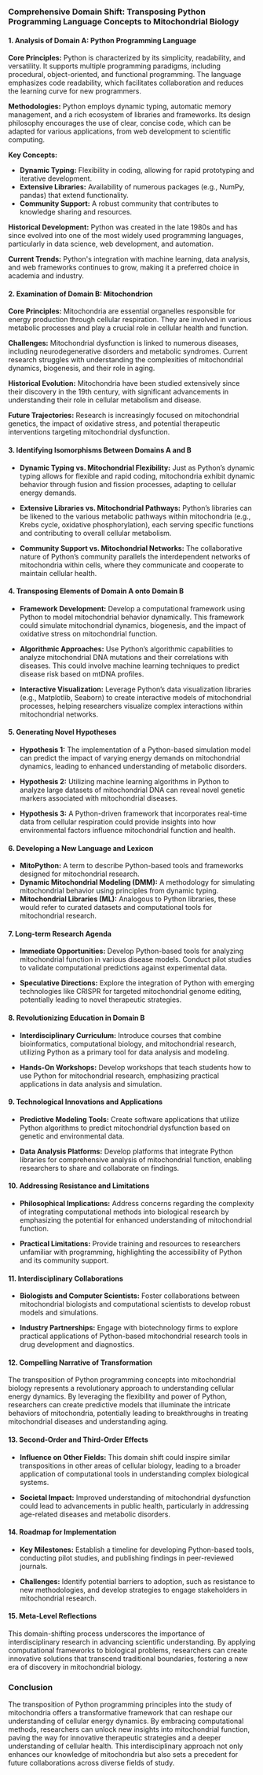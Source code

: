 ### Comprehensive Domain Shift: Transposing Python Programming Language Concepts to Mitochondrial Biology

#### 1. Analysis of Domain A: Python Programming Language

**Core Principles:**
Python is characterized by its simplicity, readability, and versatility. It supports multiple programming paradigms, including procedural, object-oriented, and functional programming. The language emphasizes code readability, which facilitates collaboration and reduces the learning curve for new programmers.

**Methodologies:**
Python employs dynamic typing, automatic memory management, and a rich ecosystem of libraries and frameworks. Its design philosophy encourages the use of clear, concise code, which can be adapted for various applications, from web development to scientific computing.

**Key Concepts:**
- **Dynamic Typing:** Flexibility in coding, allowing for rapid prototyping and iterative development.
- **Extensive Libraries:** Availability of numerous packages (e.g., NumPy, pandas) that extend functionality.
- **Community Support:** A robust community that contributes to knowledge sharing and resources.

**Historical Development:**
Python was created in the late 1980s and has since evolved into one of the most widely used programming languages, particularly in data science, web development, and automation.

**Current Trends:**
Python's integration with machine learning, data analysis, and web frameworks continues to grow, making it a preferred choice in academia and industry.

#### 2. Examination of Domain B: Mitochondrion

**Core Principles:**
Mitochondria are essential organelles responsible for energy production through cellular respiration. They are involved in various metabolic processes and play a crucial role in cellular health and function.

**Challenges:**
Mitochondrial dysfunction is linked to numerous diseases, including neurodegenerative disorders and metabolic syndromes. Current research struggles with understanding the complexities of mitochondrial dynamics, biogenesis, and their role in aging.

**Historical Evolution:**
Mitochondria have been studied extensively since their discovery in the 19th century, with significant advancements in understanding their role in cellular metabolism and disease.

**Future Trajectories:**
Research is increasingly focused on mitochondrial genetics, the impact of oxidative stress, and potential therapeutic interventions targeting mitochondrial dysfunction.

#### 3. Identifying Isomorphisms Between Domains A and B

- **Dynamic Typing vs. Mitochondrial Flexibility:** Just as Python’s dynamic typing allows for flexible and rapid coding, mitochondria exhibit dynamic behavior through fusion and fission processes, adapting to cellular energy demands.
  
- **Extensive Libraries vs. Mitochondrial Pathways:** Python’s libraries can be likened to the various metabolic pathways within mitochondria (e.g., Krebs cycle, oxidative phosphorylation), each serving specific functions and contributing to overall cellular metabolism.

- **Community Support vs. Mitochondrial Networks:** The collaborative nature of Python’s community parallels the interdependent networks of mitochondria within cells, where they communicate and cooperate to maintain cellular health.

#### 4. Transposing Elements of Domain A onto Domain B

- **Framework Development:** Develop a computational framework using Python to model mitochondrial behavior dynamically. This framework could simulate mitochondrial dynamics, biogenesis, and the impact of oxidative stress on mitochondrial function.

- **Algorithmic Approaches:** Use Python’s algorithmic capabilities to analyze mitochondrial DNA mutations and their correlations with diseases. This could involve machine learning techniques to predict disease risk based on mtDNA profiles.

- **Interactive Visualization:** Leverage Python’s data visualization libraries (e.g., Matplotlib, Seaborn) to create interactive models of mitochondrial processes, helping researchers visualize complex interactions within mitochondrial networks.

#### 5. Generating Novel Hypotheses

- **Hypothesis 1:** The implementation of a Python-based simulation model can predict the impact of varying energy demands on mitochondrial dynamics, leading to enhanced understanding of metabolic disorders.
  
- **Hypothesis 2:** Utilizing machine learning algorithms in Python to analyze large datasets of mitochondrial DNA can reveal novel genetic markers associated with mitochondrial diseases.

- **Hypothesis 3:** A Python-driven framework that incorporates real-time data from cellular respiration could provide insights into how environmental factors influence mitochondrial function and health.

#### 6. Developing a New Language and Lexicon

- **MitoPython:** A term to describe Python-based tools and frameworks designed for mitochondrial research.
- **Dynamic Mitochondrial Modeling (DMM):** A methodology for simulating mitochondrial behavior using principles from dynamic typing.
- **Mitochondrial Libraries (ML):** Analogous to Python libraries, these would refer to curated datasets and computational tools for mitochondrial research.

#### 7. Long-term Research Agenda

- **Immediate Opportunities:** Develop Python-based tools for analyzing mitochondrial function in various disease models. Conduct pilot studies to validate computational predictions against experimental data.
  
- **Speculative Directions:** Explore the integration of Python with emerging technologies like CRISPR for targeted mitochondrial genome editing, potentially leading to novel therapeutic strategies.

#### 8. Revolutionizing Education in Domain B

- **Interdisciplinary Curriculum:** Introduce courses that combine bioinformatics, computational biology, and mitochondrial research, utilizing Python as a primary tool for data analysis and modeling.
  
- **Hands-On Workshops:** Develop workshops that teach students how to use Python for mitochondrial research, emphasizing practical applications in data analysis and simulation.

#### 9. Technological Innovations and Applications

- **Predictive Modeling Tools:** Create software applications that utilize Python algorithms to predict mitochondrial dysfunction based on genetic and environmental data.
  
- **Data Analysis Platforms:** Develop platforms that integrate Python libraries for comprehensive analysis of mitochondrial function, enabling researchers to share and collaborate on findings.

#### 10. Addressing Resistance and Limitations

- **Philosophical Implications:** Address concerns regarding the complexity of integrating computational methods into biological research by emphasizing the potential for enhanced understanding of mitochondrial function.
  
- **Practical Limitations:** Provide training and resources to researchers unfamiliar with programming, highlighting the accessibility of Python and its community support.

#### 11. Interdisciplinary Collaborations

- **Biologists and Computer Scientists:** Foster collaborations between mitochondrial biologists and computational scientists to develop robust models and simulations.
  
- **Industry Partnerships:** Engage with biotechnology firms to explore practical applications of Python-based mitochondrial research tools in drug development and diagnostics.

#### 12. Compelling Narrative of Transformation

The transposition of Python programming concepts into mitochondrial biology represents a revolutionary approach to understanding cellular energy dynamics. By leveraging the flexibility and power of Python, researchers can create predictive models that illuminate the intricate behaviors of mitochondria, potentially leading to breakthroughs in treating mitochondrial diseases and understanding aging.

#### 13. Second-Order and Third-Order Effects

- **Influence on Other Fields:** This domain shift could inspire similar transpositions in other areas of cellular biology, leading to a broader application of computational tools in understanding complex biological systems.
  
- **Societal Impact:** Improved understanding of mitochondrial dysfunction could lead to advancements in public health, particularly in addressing age-related diseases and metabolic disorders.

#### 14. Roadmap for Implementation

- **Key Milestones:** Establish a timeline for developing Python-based tools, conducting pilot studies, and publishing findings in peer-reviewed journals.
  
- **Challenges:** Identify potential barriers to adoption, such as resistance to new methodologies, and develop strategies to engage stakeholders in mitochondrial research.

#### 15. Meta-Level Reflections

This domain-shifting process underscores the importance of interdisciplinary research in advancing scientific understanding. By applying computational frameworks to biological problems, researchers can create innovative solutions that transcend traditional boundaries, fostering a new era of discovery in mitochondrial biology.

### Conclusion

The transposition of Python programming principles into the study of mitochondria offers a transformative framework that can reshape our understanding of cellular energy dynamics. By embracing computational methods, researchers can unlock new insights into mitochondrial function, paving the way for innovative therapeutic strategies and a deeper understanding of cellular health. This interdisciplinary approach not only enhances our knowledge of mitochondria but also sets a precedent for future collaborations across diverse fields of study.